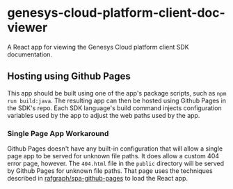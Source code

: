 # genesys-cloud-platform-client-doc-viewer

A React app for viewing the Genesys Cloud platform client SDK documentation.


## Hosting using Github Pages

This app should be built using one of the app's package scripts, such as `npm run build:java`. The resulting app can then be hosted using Github Pages in the SDK's repo. Each SDK language's build command injects configuration variables used by the app to adjust the web paths used by the app. 

### Single Page App Workaround

Github Pages doesn't have any built-in configuration that will allow a single page app to be served for unknown file paths. It does allow a custom 404 error page, however. The `404.html` file in the `public` directory will be served by Github Pages for unknown file paths. That page uses the techniques described in [rafgraph/spa-github-pages](https://github.com/rafgraph/spa-github-pages) to load the React app. 
